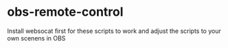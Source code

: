 # obs-remote-control

Install websocat first for these scripts to work and adjust the scripts to your own scenens in OBS
